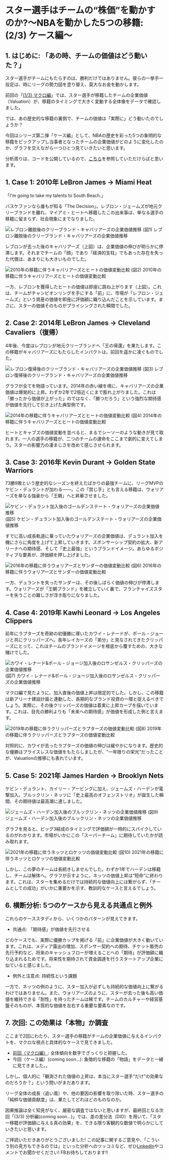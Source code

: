 # スター選手はチームの“株価”を動かすのか?～NBAを動かした5つの移籍: (2/3) ケース編～

## 1. はじめに: 「あの時、チームの価値はどう動いた？」

スター選手がチームにもたらすのは、勝利だけではありません。彼らの一挙手一投足は、時にリーグの勢力図を塗り替え、莫大なお金を動かします。

前回の「[(1/3) マクロ編](https://note.com/shokubohcm/n/n7bef1d17c2ca)」では、スター選手が移籍したチームの企業価値（Valuation）が、移籍のタイミングで大きく変動する全体像をデータで確認しました。

では、あの歴史的な移籍の裏側で、チームの価値は「実際に」どう動いたのでしょうか？

今回はシリーズ第二弾「ケース編」として、NBAの歴史を彩った5つの象明的な移籍をピックアップし当事者となったチームの企業価値がどのように変化したのか、グラフを交えながら一つひとつ見ていきたいと思います。

分析周りは、コードを公開しているので、[こちら](https://github.com/shokubohcm/personal_blog/tree/main/nba_teamValuation)を参照していただけらばと思います。

## 1. Case 1: 2010年 LeBron James → Miami Heat

「I'm going to take my talents to South Beach.」

バスケファンなら誰もが知る「The Decision」。レブロン・ジェームズが地元クリーブランドを離れ、マイアミ・ヒートへ移籍したこの出来事は、単なる選手の移籍に留まらず、社会現象にまでなりました。

![レブロン離脱後のクリーブランド・キャバリアーズの企業価値推移](../image/2_Case/case1_cavs_2010_lebron_departure_single.png)
(図1) レブロン離脱後のクリーブランド・キャバリアーズの企業価値推移

レブロンが去った後のキャバリアーズ（上図）は、企業価値の伸びが明らかに停滞します。それまでチームの「顔」であり「経済的支柱」でもあった存在を失った代償は、あまりにも大きいものでした。

![2010年の移籍に伴うキャバリアーズとヒートの価値変動比較](../image/2_Case/case1_cavs_vs_heat_2010_transfer_dual_2009included.png)
(図2) 2010年の移籍に伴うキャバリアーズとヒートの価値変動比較

一方、レブロンを獲得したヒートの価値は即座に跳ね上がります（上図）。これは、チームがチャンピオンリングを手にする「前」に、市場が「レブロン・ジェームズ」という資産の価値を即座に評価額に織り込んだことを示しています。まさに、スターの価値そのものがプライシングされた瞬間でした。

## 2. Case 2: 2014年 LeBron James → Cleveland Cavaliers（復帰）

4年後、今度はレブロンが地元クリーブランドへ「王の帰還」を果たします。この移籍がキャバリアーズにもたらしたインパクトは、前回を遥かに凌ぐものでした。

![レブロン復帰後のクリーブランド・キャバリアーズの企業価値推移](../image/2_Case/case2_cavs_2014_lebron_return_single.png)
(図3) レブロン復帰後のクリーブランド・キャバリアーズの企業価値推移

グラフが全てを物語っています。2014年の赤い線を境に、キャバリアーズの企業価値は爆発的に上昇。わずか2年で2倍近くにまで膨れ上がりました。これは「勝ったから価値が上がった」のではなく、「勝つだろう」という強烈な期待感が価値を先行して引き上げた典型例です。

![2014年の移籍に伴うキャバリアーズとヒートの価値変動比較](../image/2_Case/case2_cavs_vs_heat_2014_transfer_dual.png)
(図4) 2014年の移籍に伴うキャバリアーズとヒートの価値変動比較

ヒートとキャブズの価値変動を並べると、まるでシーソーのような動きが見て取れます。一人の選手の移籍が、二つのチームの運命をここまで劇的に変えてしまう。スターの影響力の凄まじさを改めて感じさせられます。

## 3. Case 3: 2016年 Kevin Durant → Golden State Warriors

73勝9敗という歴史的なシーズンを終えたばかりの最強チームに、リーグMVPのケビン・デュラントが加わる――。この「禁じ手」とも言える移籍は、ウォリアーズを単なる強豪から「王朝」へと昇華させました。

![ケビン・デュラント加入後のゴールデンステート・ウォリアーズの企業価値推移](../image/2_Case/case3_gsw_2016_durant_join_single.png)
(図5) ケビン・デュラント加入後のゴールデンステート・ウォリアーズの企業価値推移

すでに高い成長軌道に乗っていたウォリアーズの企業価値は、デュラント加入を機にさらに角度を上げて上昇していきます。スポンサーシップ契約の拡大、新アリーナへの期待感、そして「史上最強」というブランドイメージ。あらゆるポジティブな要素が、評価額を押し上げました。

![2016年の移籍に伴うウォリアーズとサンダーの価値変動比較](../image/2_Case/case3_gsw_vs_okc_2016_transfer_dual.png)
(図6) 2016年の移籍に伴うウォリアーズとサンダーの価値変動比較

一方、デュラントを失ったサンダーは、その後しばらく価値の伸びが停滞します。ウォリアーズが「王朝ブランド」を確立していく裏で、フランチャイズスターを失うことの難しさが浮き彫りになりました。

## 4. Case 4: 2019年 Kawhi Leonard → Los Angeles Clippers

前年にラプターズを奇跡の初優勝に導いたカワイ・レナードが、ポール・ジョージと共にクリッパーズへ。長年レイカーズの「弟分」と見なされてきたクリッパーズにとって、これはチームのブランドイメージを根底から覆すための、大きな賭けでした。

![カワイ・レナード&ポール・ジョージ加入後のロサンゼルス・クリッパーズの企業価値推移](../image/2_Case/case4_clippers_2019_kawhi_pg_single.png)
(図7) カワイ・レナード&ポール・ジョージ加入後のロサンゼルス・クリッパーズの企業価値推移

マクロ編で見たように、加入直後の価値上昇は限定的でした。しかし、この移籍は新アリーナ建設計画と連動した、長期的なブランド投資の一環と捉えるべきでしょう。実際に、その後クリッパーズの価値は着実に上昇カーブを描いています。これは、目先の勝利よりも「未来への期待感」が価値を形成した例と言えます。

![2019年の移籍に伴うクリッパーズとラプターズの価値変動比較](../image/2_Case/case4_clippers_vs_raptors_2019_transfer_dual.png)
(図8) 2019年の移籍に伴うクリッパーズとラプターズの価値変動比較

対照的に、カワイが去ったラプターズの価値の伸びは緩やかになります。歴史的な優勝はプライスレスな価値をもたらしましたが、"一年限りの栄光"だったことが、Valuationの推移にも表れています。

## 5. Case 5: 2021年 James Harden → Brooklyn Nets

ケビン・デュラント、カイリー・アービングに加え、ジェームズ・ハーデンが電撃加入。ブルックリン・ネッツに「史上最高のオフェンストリオ」が誕生した瞬間、その期待値は最高潮に達しました。

![ジェームズ・ハーデン加入後のブルックリン・ネッツの企業価値推移](../image/2_Case/case5_nets_2021_harden_join_single.png)
(図9) ジェームズ・ハーデン加入後のブルックリン・ネッツの企業価値推移

グラフを見ると、ビッグ3結成のタイミングで評価額が一時的にスパイクしているのがわかります。市場がいかにこの「スーパーチーム」に期待していたかが読み取れます。

![2021年の移籍に伴うネッツとロケッツの価値変動比較](../image/2_Case/case5_nets_vs_rockets_2021_transfer_dual.png)
(図10) 2021年の移籍に伴うネッツとロケッツの価値変動比較

しかし、この夢のチームは長続きしませんでした。わずか1年でハーデンは移籍し、チームは解体へ。グラフが示すように、ネッツの価値上昇は“短命”に終わります。これは、スターを集めるだけでは持続的な価値向上には繋がらず、「チームとしての成功」がいかに重要かを示す、教訓的なケースと言えるでしょう。

## 6. 横断分析: 5つのケースから見える共通点と例外

これらのケーススタディから、いくつかのパターンが見えてきます。

- 共通点: 「期待感」が価値を先行させる

どのケースでも、実際に優勝カップを掲げる「前」に企業価値が大きく動いています。これは、メディア露出の増加、スポンサー契約への期待、チケット販売の先行予約など、将来のキャッシュフローが増えることへの「期待」が評価額に織り込まれるためです。将来性を期待されて資金調達を行うスタートアップ企業に似ていると感じました。

- 例外と注意点: 持続性という課題

一方で、ネッツの例のように、スター加入が必ずしも持続的な価値向上に繋がるわけではありません。また、ウォリアーズのように、スターが去った後も高い価値を維持できる「耐性」を持ったチームは稀です。チームのカルチャーや経営基盤そのものが、本質的な価値を左右する重要な要素なのです。

## 7. 次回: この効果は「本物」か調査

ここまで2回にわたり、スター選手の移籍がチームの企業価値に与えるインパクトを、マクロな視点と具体的なケースで見てきました。

- [前回（マクロ編）](https://note.com/shokubohcm/n/n7bef1d17c2ca): 全体傾向を数字でざっくりと把握した。
- 今回（ケース編）(coming soon...): 象徴的な移籍の「物語」をデータと一緒に見てきました。。

しかし、個人的に「観測された価値の上昇は、本当にスター選手“だけ”の効果なのだろうか？」という問いがまだあります。

リーグ全体の成長（追い風）や、他の要因の影響を取り除いた時、スター選手の「純粋な価値貢献度」は、果たしてどれほどのものなのか。

因果推論は全く知見がなく、厳密な調査ではないと思いますが、最終回となる次回「(3/3) 分析編(coming soon...)」では、差の差分法（DID）を用いて、「スター移籍が評価額に与える真の効果」を、できる限り客観的な数値で明らかにしていきたいと思います。

ご拝読いただきありがとうございました!
この記事に関するご意見や、「こういう別の見方もできるのでは」といった分析へのツッコミなど、ぜひ[LinkedIn](https://www.linkedin.com/in/shokubohcm/)やコメントでお聞かせください! FBお待ちしております!!
